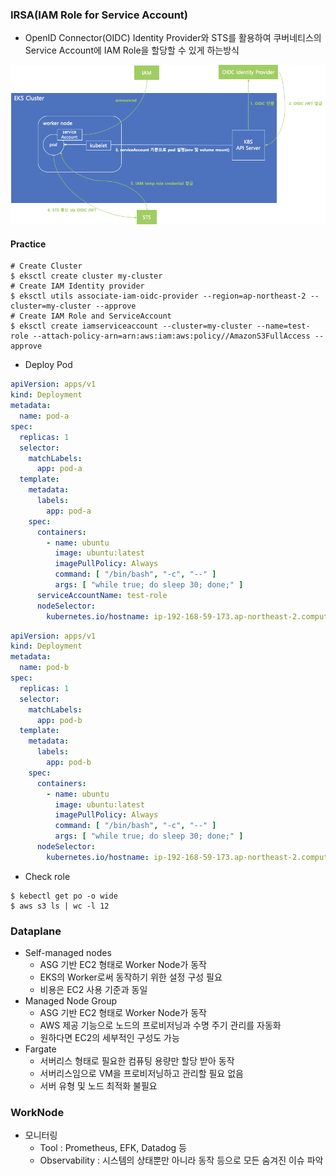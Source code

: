 ### IRSA(IAM Role for Service Account)
- OpenID Connector(OIDC) Identity Provider와 STS를 활용하여 쿠버네티스의 Service Account에 IAM Role을 할당할 수 있게 하는방식

<img src="../images/irsa.png" alt="IRSA image">

#### Practice

```shell
# Create Cluster
$ eksctl create cluster my-cluster
# Create IAM Identity provider
$ eksctl utils associate-iam-oidc-provider --region=ap-northeast-2 --cluster=my-cluster --approve
# Create IAM Role and ServiceAccount
$ eksctl create iamserviceaccount --cluster=my-cluster --name=test-role --attach-policy-arn=arn:aws:iam:aws:policy//AmazonS3FullAccess --approve
```

- Deploy Pod

```yaml
apiVersion: apps/v1
kind: Deployment
metadata:
  name: pod-a
spec:
  replicas: 1
  selector:
    matchLabels:
      app: pod-a
  template:
    metadata:
      labels:
        app: pod-a
    spec:
      containers:
        - name: ubuntu
          image: ubuntu:latest
          imagePullPolicy: Always
          command: [ "/bin/bash", "-c", "--" ]
          args: [ "while true; do sleep 30; done;" ]
      serviceAccountName: test-role
      nodeSelector:
        kubernetes.io/hostname: ip-192-168-59-173.ap-northeast-2.compute.internal
```

```yaml
apiVersion: apps/v1
kind: Deployment
metadata:
  name: pod-b
spec:
  replicas: 1
  selector:
    matchLabels:
      app: pod-b
  template:
    metadata:
      labels:
        app: pod-b
    spec:
      containers:
        - name: ubuntu
          image: ubuntu:latest
          imagePullPolicy: Always
          command: [ "/bin/bash", "-c", "--" ]
          args: [ "while true; do sleep 30; done;" ]
      nodeSelector:
        kubernetes.io/hostname: ip-192-168-59-173.ap-northeast-2.compute.internal
```

- Check role
```shell
$ kebectl get po -o wide
$ aws s3 ls | wc -l 12
```

### Dataplane
- Self-managed nodes
  - ASG 기반 EC2 형태로 Worker Node가 동작
  - EKS의 Worker로써 동작하기 위한 설정 구성 필요
  - 비용은 EC2 사용 기준과 동일
- Managed Node Group
  - ASG 기반 EC2 형태로 Worker Node가 동작
  - AWS 제공 기능으로 노드의 프로비저닝과 수명 주기 관리를 자동화
  - 원하다면 EC2의 세부적인 구성도 가능
- Fargate
  - 서버리스 형태로 필요한 컴퓨팅 용량만 할당 받아 동작
  - 서버리스임으로 VM을 프로비저닝하고 관리할 필요 없음
  - 서버 유형 및 노드 최적화 불필요

### WorkNode
- 모니터링
  - Tool : Prometheus, EFK, Datadog 등
  - Observability : 시스템의 상태뿐만 아니라 동작 등으로 모든 숨겨진 이슈 파악

